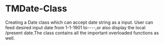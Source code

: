 # TMDate-Class
Creating a Date class which can accept date string as a input. User can feed desired input date from 1-1-1901 to----,or also display the local /present date.The class contains all the important overloaded functions as well. 
